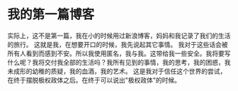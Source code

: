 # 我的第一篇博客
实际上，这不是第一篇，我在小的时候用过新浪博客，妈妈和我记录了我们的生活的旅行。
这就是我，在想要开口的时候，我先说起其它事情。
我对于这些话会被所有人看到而感到不安。所以我使用匿名，我与我。这带给我一些安全。我将要写什么呢？我将交付我全部的生活吗？我所有见到的事情，我的思考，我的困惑，我未成形的幼稚的质疑，我的血酒，我的艺术。
这是我对于信任这个世界的尝试，在终于摆脱极权政体之后。在终于可以说出"极权政体"的时候。
